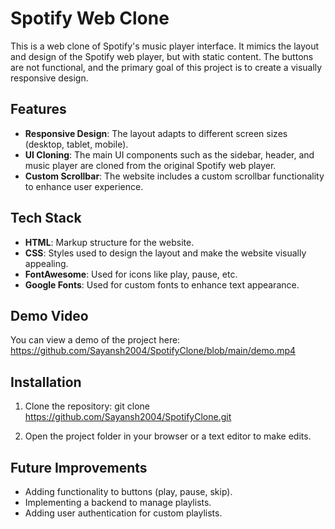 # Spotify Web Clone

This is a web clone of Spotify's music player interface. It mimics the layout and design of the Spotify web player, but with static content. The buttons are not functional, and the primary goal of this project is to create a visually responsive design.

## Features

- **Responsive Design**: The layout adapts to different screen sizes (desktop, tablet, mobile).
- **UI Cloning**: The main UI components such as the sidebar, header, and music player are cloned from the original Spotify web player.
- **Custom Scrollbar**: The website includes a custom scrollbar functionality to enhance user experience.

## Tech Stack

- **HTML**: Markup structure for the website.
- **CSS**: Styles used to design the layout and make the website visually appealing.
- **FontAwesome**: Used for icons like play, pause, etc.
- **Google Fonts**: Used for custom fonts to enhance text appearance.

## Demo Video

You can view a demo of the project here:  
https://github.com/Sayansh2004/SpotifyClone/blob/main/demo.mp4

## Installation

1. Clone the repository:
git clone https://github.com/Sayansh2004/SpotifyClone.git


2. Open the project folder in your browser or a text editor to make edits.

## Future Improvements

- Adding functionality to buttons (play, pause, skip).
- Implementing a backend to manage playlists.
- Adding user authentication for custom playlists.
